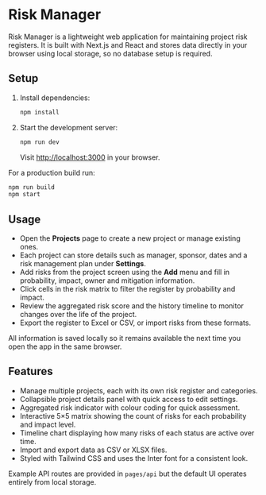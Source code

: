 # Risk Manager

Risk Manager is a lightweight web application for maintaining project risk registers. It is built with Next.js and React and stores data directly in your browser using local storage, so no database setup is required.

## Setup

1. Install dependencies:
   ```bash
   npm install
   ```
2. Start the development server:
   ```bash
   npm run dev
   ```
   Visit [http://localhost:3000](http://localhost:3000) in your browser.

For a production build run:
```bash
npm run build
npm start
```

## Usage

- Open the **Projects** page to create a new project or manage existing ones.
- Each project can store details such as manager, sponsor, dates and a risk management plan under **Settings**.
- Add risks from the project screen using the **Add** menu and fill in probability, impact, owner and mitigation information.
- Click cells in the risk matrix to filter the register by probability and impact.
- Review the aggregated risk score and the history timeline to monitor changes over the life of the project.
- Export the register to Excel or CSV, or import risks from these formats.

All information is saved locally so it remains available the next time you open the app in the same browser.

## Features

- Manage multiple projects, each with its own risk register and categories.
- Collapsible project details panel with quick access to edit settings.
- Aggregated risk indicator with colour coding for quick assessment.
- Interactive 5×5 matrix showing the count of risks for each probability and impact level.
- Timeline chart displaying how many risks of each status are active over time.
- Import and export data as CSV or XLSX files.
- Styled with Tailwind CSS and uses the Inter font for a consistent look.

Example API routes are provided in `pages/api` but the default UI operates entirely from local storage.
